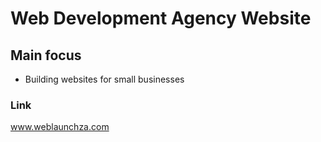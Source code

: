 # Web Development Agency Website
## Main focus
- Building websites for small businesses

### Link
www.weblaunchza.com
